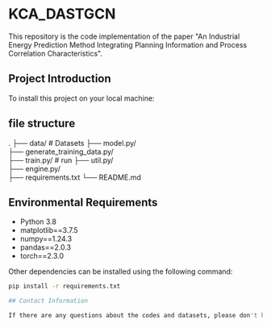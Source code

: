 # KCA_DASTGCN
This repository is the code implementation of the paper "An Industrial Energy Prediction Method Integrating Planning Information and Process Correlation Characteristics".

## Project Introduction

To install this project on your local machine:


## file structure

.
├── data/           # Datasets 
├── model.py/         
├── generate_training_data.py/      
├── train.py/         # run
├── util.py/        
├── engine.py/       
├── requirements.txt
└── README.md


## Environmental Requirements

- Python 3.8
- matplotlib==3.7.5
- numpy==1.24.3
- pandas==2.0.3
- torch==2.3.0

Other dependencies can be installed using the following command:

```bash
pip install -r requirements.txt

## Contact Information

If there are any questions about the codes and datasets, please don't hesitate to contact us. Thanks!

